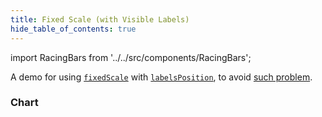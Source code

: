 ```yaml
---
title: Fixed Scale (with Visible Labels)
hide_table_of_contents: true
---
```


import RacingBars from '../../src/components/RacingBars';

A demo for using [`fixedScale`](../documentation/options.md#fixedscale) with [`labelsPosition`](../documentation/options.md#labelsposition),
to avoid [such problem](./fixed-scale.md).

<!--truncate-->

### Chart

<div className="gallery">
  <RacingBars
    dataUrl="/data/covid-19.csv"
    dataType="csv"
    title="Covid-19 Confirmed Cases"
    fixedScale={true}
    labelsPosition="outside"
/>

</div>
